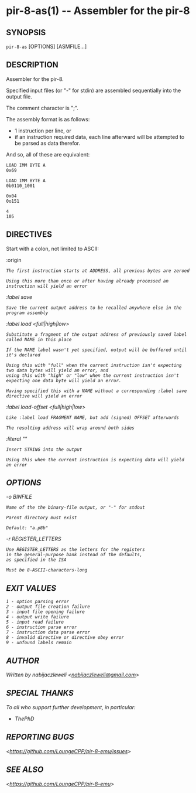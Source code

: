 pir-8-as(1) -- Assembler for the pir-8
======================================

## SYNOPSIS

`pir-8-as` [OPTIONS] [ASMFILE...]

## DESCRIPTION

Assembler for the pir-8.

Specified input files (or "-" for stdin) are assembled sequentially into the output file.

The comment character is ";".

The assembly format is as follows:

  * 1 instruction per line, or
  * if an instruction required data, each line afterward
    will be attempted to be parsed as data therefor.

And so, all of these are equivalent:

    LOAD IMM BYTE A
    0x69

    LOAD IMM BYTE A
    0b0110_1001

    0x04
    0o151

    4
    105

## DIRECTIVES

Start with a colon, not limited to ASCII:

  :origin <ADDRESS>

    The first instruction starts at ADDRESS, all previous bytes are zeroed

    Using this more than once or after having already processed an instruction will yield an error

  :label save <NAME>

    Save the current output address to be recalled anywhere else in the program assembly

  :label load <full|high|low> <NAME>

    Substitute a fragment of the output address of previously saved label called NAME in this place

    If the NAME label wasn't yet specified, output will be buffered until it's declared

    Using this with "full" when the current instruction isn't expecting two data bytes will yield an error, and
    using this with "high" or "low" when the current instruction isn't expecting one data byte will yield an error.

    Having specified this with a NAME without a corresponding :label save directive will yield an error

  :label load-offset <full|high|low> <NAME> <OFFSET>

    Like :label load FRAGMENT NAME, but add (signed) OFFSET afterwards

    The resulting address will wrap around both sides

  :literal "<STRING>"

    Insert STRING into the output

    Using this when the current instruction is expecting data will yield an error

## OPTIONS

  -o BINFILE

    Name of the the binary-file output, or "-" for stdout

    Parent directory must exist

    Default: "a.p8b"

  -r REGISTER_LETTERS

    Use REGISTER_LETTERS as the letters for the registers
    in the general-purpose bank instead of the defaults,
    as specified in the ISA

    Must be 8-ASCII-characters-long

## EXIT VALUES

    1 - option parsing error
    2 - output file creation failure
    3 - input file opening failure
    4 - output write failure
    5 - input read failure
    6 - instruction parse error
    7 - instruction data parse error
    8 - invalid directive or directive obey error
    9 - unfound labels remain

## AUTHOR

Written by nabijaczleweli &lt;<nabijaczleweli@gmail.com>&gt;

## SPECIAL THANKS

To all who support further development, in particular:

  * ThePhD

## REPORTING BUGS

&lt;<https://github.com/LoungeCPP/pir-8-emu/issues>&gt;

## SEE ALSO

&lt;<https://github.com/LoungeCPP/pir-8-emu>&gt;
